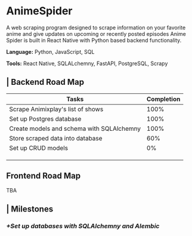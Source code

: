 # AnimeSpider

A web scraping program designed to scrape information on your favorite anime and give updates on upcoming or recently posted episodes Anime Spider is built in React Native with Python based backend functionality.

**Language:** Python, JavaScript, SQL

**Tools:** React Native, SQLALchemny, FastAPI, PostgreSQL, Scrapy

## | Backend Road Map
| Tasks                                     	| Completion 	|
|-------------------------------------------	|------------	|
| Scrape Animixplay's list of shows         	| 100%       	|
| Set up Postgres database                  	| 100%       	|
| Create models and schema with SQLAlchemny 	| 100%       	|
| Store scraped data into database          	| 60%        	|
| Set up CRUD models                        	| 0%         	|
|                                           	|            	|
|                                           	|            	|
|                                           	|            	|

## Frontend Road Map

TBA

## | Milestones

### *+Set up databases with SQLAlchemny and Alembic* 